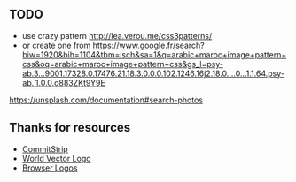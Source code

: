 
TODO
---

* use crazy pattern <http://lea.verou.me/css3patterns/>
* or create one from <https://www.google.fr/search?biw=1920&bih=1104&tbm=isch&sa=1&q=arabic+maroc+image+pattern+css&oq=arabic+maroc+image+pattern+css&gs_l=psy-ab.3...9001.17328.0.17476.21.18.3.0.0.0.102.1246.16j2.18.0....0...1.1.64.psy-ab..1.0.0.o883ZKt9Y9E>


<https://unsplash.com/documentation#search-photos>

Thanks for resources
---

* [CommitStrip](https://www.commitstrip.com/)
* [World Vector Logo](https://worldvectorlogo.com/)
* [Browser Logos](https://github.com/alrra/browser-logos)
